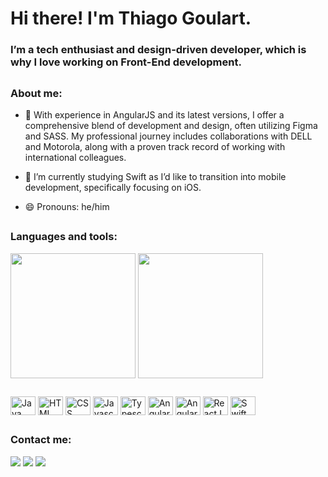 <h1 >Hi there! I'm Thiago Goulart.</h1>

### I’m a tech enthusiast and design-driven developer, which is why I love working on Front-End development. 

##
<h3>About me:</h3>

- 🔭 With experience in AngularJS and its latest versions, I offer a comprehensive blend of development and design, often utilizing Figma and SASS. My professional journey includes collaborations with DELL and Motorola, along with a proven track record of working with international colleagues.
  
- 🌱 I’m currently studying Swift as I’d like to transition into mobile development, specifically focusing on iOS.
  
- 😄 Pronouns: he/him

##
<h3>Languages and tools:</h3>
<picture>
  <img height=200 align="center" src="https://github-readme-stats.vercel.app/api?username=thiaggoulart&show_icons=true&theme=cobalt" />
</picture>
<picture>
  <img height=200 align="center" src="https://github-readme-stats.vercel.app/api/top-langs?username=thiaggoulart&layout=compact&langs_count=8&card_width=320" />
</picture>

##
<div style="display: inline_block">
  <img align="center" alt="Java icon" height="30" width="40" src="https://cdn.jsdelivr.net/gh/devicons/devicon@latest/icons/java/java-original.svg" />
  <img align="center" alt="HTML icon" height="30" width="40" src="https://cdn.jsdelivr.net/gh/devicons/devicon@latest/icons/html5/html5-original.svg" />
  <img align="center" alt="CSS icon" height="30" width="40" src="https://cdn.jsdelivr.net/gh/devicons/devicon@latest/icons/css3/css3-original.svg" />
  <img align="center" alt="Javascript icon" height="30" width="40" src="https://cdn.jsdelivr.net/gh/devicons/devicon@latest/icons/javascript/javascript-original.svg" />
  <img align="center" alt="Typescript icon" height="30" width="40" src="https://cdn.jsdelivr.net/gh/devicons/devicon@latest/icons/typescript/typescript-original.svg" />
  <img align="center" alt="Angular icon" height="30" width="40" src="https://cdn.jsdelivr.net/gh/devicons/devicon@latest/icons/angularjs/angularjs-original.svg" />
  <img align="center" alt="Angular Material icon" height="30" width="40" src="https://cdn.jsdelivr.net/gh/devicons/devicon@latest/icons/angularmaterial/angularmaterial-original.svg" />
  <img align="center" alt="ReactJS icon" height="30" width="40" src="https://cdn.jsdelivr.net/gh/devicons/devicon@latest/icons/reactjs/reactjs-original.svg" />
  <img align="center" alt="Swift icon" height="30" width="40" src="https://cdn.jsdelivr.net/gh/devicons/devicon@latest/icons/swift/swift-original.svg" />
</div>

##
<h3>Contact me:</h3>
<div> 
  <a href="https://instagram.com/thiaggoulart" target="_blank"><img src="https://img.shields.io/badge/-Instagram-%23E4405F?style=for-the-badge&logo=instagram&logoColor=white" target="_blank"></a>
  <a href = "mailto:thiaggoulart@gmail.com"><img src="https://img.shields.io/badge/-Gmail-%23333?style=for-the-badge&logo=gmail&logoColor=white" target="_blank"></a>
  <a href="https://www.linkedin.com/in/thiago-goulart" target="_blank"><img src="https://img.shields.io/badge/-LinkedIn-%230077B5?style=for-the-badge&logo=linkedin&logoColor=white" target="_blank"></a> 
</div>
